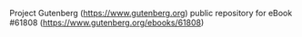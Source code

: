 Project Gutenberg (https://www.gutenberg.org) public repository for
eBook #61808 (https://www.gutenberg.org/ebooks/61808)
